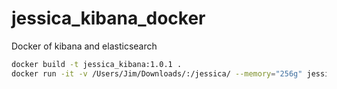 # jessica_kibana_docker
Docker of kibana and elasticsearch


```bash
docker build -t jessica_kibana:1.0.1 .
docker run -it -v /Users/Jim/Downloads/:/jessica/ --memory="256g" jessica_kibana:1.0.1
```
